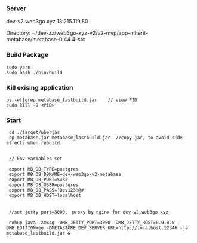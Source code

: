 ### Server
dev-v2.web3go.xyz   13.215.119.80

Directory:  ~/dev-zz/web3go-xyz-v2/v2-mvp/app-inherit-metabase/metabase-0.44.4-src


### Build Package
```
sudo yarn
sudo bash ./bin/build
```


###  Kill exising application
```
ps -ef|grep metabase_lastbuild.jar    // view PID
sudo kill -9 <PID>

```

###  Start
````
 cd ./target/uberjar
 cp metabase.jar metabase_lastbuild.jar  //copy jar, to avoid side-effects when rebuild


 // Env variables set

 export MB_DB_TYPE=postgres
 export MB_DB_DBNAME=dev-web3go-v2-metabase
 export MB_DB_PORT=5432
 export MB_DB_USER=postgres
 export MB_DB_PASS='Dev123!@#'
 export MB_DB_HOST=localhost
 

 //set jetty port=3000， proxy by nginx for dev-v2.web3go.xyz

 nohup java -Xmx4g -DMB_JETTY_PORT=3000 -DMB_JETTY_HOST=0.0.0.0 -DMB_EDITION=ee -DMETASTORE_DEV_SERVER_URL=http://localhost:12346 -jar metabase_lastbuild.jar &
``
